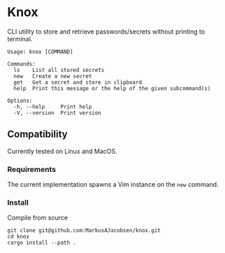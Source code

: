 # Knox

CLI utility to store and retrieve passwords/secrets without printing to terminal.

```
Usage: knox [COMMAND]

Commands:
  ls    List all stored secrets
  new   Create a new secret
  get   Get a secret and store in clipboard
  help  Print this message or the help of the given subcommand(s)

Options:
  -h, --help     Print help
  -V, --version  Print version

```

## Compatibility
Currently tested on Linux and MacOS.

### **Requirements**

The current implementation spawns a Vim instance on the `new` command.

### Install
Compile from source
```
git clone git@github.com:MarkusAJacobsen/knox.git
cd knox
cargo install --path .
```
